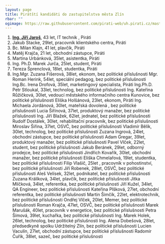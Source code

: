 ```yaml
---
layout: page
title: Pirátští kandidáti do zastupitelstva města Zlín
rbar: ""
ogimage: https://raw.githubusercontent.com/pirati-web/uh.pirati.cz/master/assets/img/miscellaneous/fbkandidatix.jpg
---
```


1. [**Ing. Jiří Jaroš**](/lide/pirat-testovaci), 43 let, IT technik ,  Piráti
2. Jakub Stacke, 29let, pracovník klientského centra, Piráti
3. Bc. Milan Klajn, 41 let,  plavčík,  Piráti
4. Matěj Krajča, 21 let, obchodní zástupce, Piráti
5. Martina Urbánková, 35let, asistentka, Piráti
6. Ing. Ph.D. Marek Jurča, 25let, student, Piráti
7. Tereza Šprenclová, 18let, studentka, Piráti
8. Ing.Mgr. Zuzana Fišerová, 38let, ekonom, bez politické příslušnosti
Mgr. Roman Herink, 54let, speciální pedagog,  bez politické příslušnosti
Ing.Bc. Irena Drofová, 35let, marketingový specialista, Piráti
Ing.Ph.D. Petr Stloukal, 33let, technolog,  bez politické příslušnosti
Ing. Kateřina Růžičková, 30let, vedoucí městského informačního centra Kunovice,  bez politické příslušnosti 
Eliška Holšánová, 23let, ekonom, Piráti
Ing. Michaela Jordánová, 30let, mateřská dovolená ,  bez politické příslušnosti 
Lucia Šiřínová, 37let,  produktový manažer,  bez politické příslušnosti
Ing. Jiří Blažek, 62let, jednatel,  bez politické příslušnosti 
Rudolf Dostálek, 30let, rehabilitační pracovník,  bez politické příslušnosti
Miroslav Šiřina, 37let, OSVČ,  bez politické příslušnosti
Vladimír Bělík, 30let, technolog,  bez politické příslušnosti
Zuzana Ingrová, 24let, obchodní zástupce,  bez politické příslušnosti
Adam Gregar, 39let, produktový manažer,  bez politické příslušnosti
Pavel Vlček, 22let, student,  bez politické příslušnosti
Jakub Beránek, 29let, odborný prodejce,  bez politické příslušnosti
Jindřich Kovařík, 30let, obchodní manažer,  bez politické příslušnosti
Eliška Chmelařová, 19let, studentka,  bez politické příslušnosti
Filip Vlašič, 25let , pracovník v pohostinství,  bez politické příslušnosti
Jiří Robenek, 28let, OSVČ,  bez politické příslušnosti
Aleš Velísek, 32let, podnikatel,  bez politické příslušnosti
Zuzana Králíková, 34let, plavčík,  bez politické příslušnosti
Jitka Mlíčková, 34let, referentka,  bez politické příslušnosti
Jiří Kužel, 34let, QA Engineer,  bez politické příslušnosti
Kateřina Plšková, 27let, obchodní referentka,  bez politické příslušnosti
Martin Šimčík, 22let, elektrotechnik,  bez politické příslušnosti
Ondřej Vlček, 20let, Memer,  bez politické příslušnosti
Roman Krajča, 47let, OSVČ,  bez politické příslušnosti
Marek Marušák, 40let, pracovník v energetice,  bez politické příslušnosti
Petra Šímová, 39let, kuchařka,  bez politické příslušnosti
Ing. Marek Holek, 26let, technolog,  bez politické příslušnosti
Ing. Alena Dobešová, 28let, předsedkyně spolku Udržitelný Zlín,  bez politické příslušnosti
Lucien Vaculín, 27let, obchodní zástupce,  bez politické příslušnosti
Radomír Čuřík, 38let, sazeč,  bez politické příslušnosti
